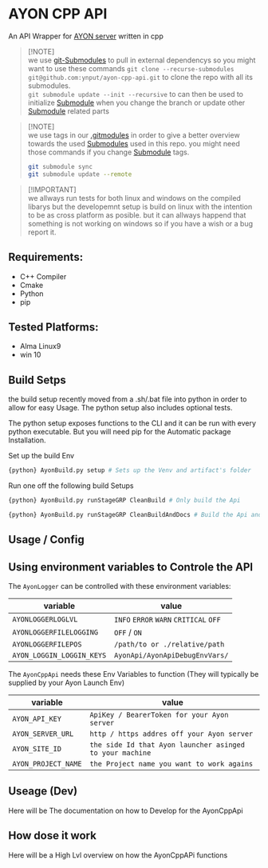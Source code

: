 # AYON CPP API

An API Wrapper for [AYON server](https://ayon.ynput.io/) written in cpp

> [!NOTE]\
> we use [git-Submodules](https://git-scm.com/book/en/v2/Git-Tools-Submodules) to pull in external dependencys so you might want to use
> these commands
> `git clone --recurse-submodules git@github.com:ynput/ayon-cpp-api.git` to
> clone the repo with all its submodules.   
> `git submodule update --init --recursive` to can then be used to initialize [Submodule](https://git-scm.com/book/en/v2/Git-Tools-Submodules) when you change the branch or update other [Submodule](https://git-scm.com/book/en/v2/Git-Tools-Submodules) related parts

> [!NOTE]\
> we use tags in our [.gitmodules](https://git-scm.com/docs/gitmodules) in order to give a better overview towards the used [Submodules](https://git-scm.com/book/en/v2/Git-Tools-Submodules) used in this repo. 
> you might need those commands if you change [Submodule](https://git-scm.com/book/en/v2/Git-Tools-Submodules) tags. 
>
> ```sh
> git submodule sync
> git submodule update --remote
> ```

> [!IMPORTANT]\
> we allways run tests for both linux and windows on the compiled libarys but the developemnt setup is build on linux with the intention to be as cross platform as posible. but it can allways happend that something is not working on windows so if you have a wish or a bug report it. 


## Requirements:

- C++ Compiler
- Cmake
- Python
- pip

## Tested Platforms:
- Alma Linux9
- win 10

## Build Setps

the build setup recently moved from a .sh/.bat file into python in order to
allow for easy Usage. The python setup also includes optional tests.

The python setup exposes functions to the CLI and it can be run with every
python executable. But you will need pip for the Automatic package Installation.

Set up the build Env

```sh
{python} AyonBuild.py setup # Sets up the Venv and artifact's folder
```

Run one off the following build Setups

```sh
{python} AyonBuild.py runStageGRP CleanBuild # Only build the Api

{python} AyonBuild.py runStageGRP CleanBuildAndDocs # Build the Api and generate the Docs
```

## Usage / Config

## Using environment variables to Controle the API

The `AyonLogger` can be controlled with these environment variables:

| variable                  | value                                  |
| ------------------------- | -------------------------------------- |
| `AYONLOGGERLOGLVL`        | `INFO` `ERROR` `WARN` `CRITICAL` `OFF` |
| `AYONLOGGERFILELOGGING`   | `OFF` / `ON`                           |
| `AYONLOGGERFILEPOS`       | `/path/to or ./relative/path`          |
| `AYON_LOGGIN_LOGGIN_KEYS` | `AyonApi/AyonApiDebugEnvVars/`         |

The `AyonCppApi` needs these Env Variables to function (They will typically be
supplied by your Ayon Launch Env)

| variable            | value                                                    |
| ------------------- | -------------------------------------------------------- |
| `AYON_API_KEY`      | `ApiKey / BearerToken for your Ayon server`              |
| `AYON_SERVER_URL`   | `http / https addres off your Ayon server`               |
| `AYON_SITE_ID`      | `the side Id that Ayon launcher asinged to your machine` |
| `AYON_PROJECT_NAME` | `the Project name you want to work agains`               |

## Useage (Dev)

Here will be The documentation on how to Develop for the AyonCppApi

## How dose it work

Here will be a High Lvl overview on how the AyonCppAPi functions

